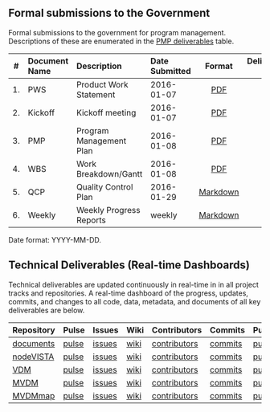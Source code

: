 ## Formal submissions to the Government

Formal submissions to the government for program management.<br>
Descriptions of these are enumerated in the [PMP deliverables](https://github.com/vistadataproject/documents/blob/master/README.md#program-management) table.


\# | Document Name | Description | Date Submitted | Format | Deliverable #
:---: | :--- | :--- | :--- | :---:| :---:
1. | PWS | Product Work Statement|  2016-01-07 | [PDF](/Submissions/VistAMetadata-PWS-2015-12-09.pdf)  | NA
2. | Kickoff | Kickoff meeting|  2016-01-07 | [PDF](/Submissions/VistAMetadata-Kickoff-2016-01-07.pdf)  | 1
3. | PMP | Program Management Plan | 2016-01-08 |[PDF](/Submissions/VistAMetadata-PMP-2016-01-08.pdf) | 2 
4. | WBS | Work Breakdown/Gantt |  2016-01-08 | [PDF](/Submissions/VistAMetadata-WBS-2016-01-08.pdf)  |  2
5. | QCP | Quality Control Plan | 2016-01-29 |[Markdown](/Submissions/VistAMetadata-Quality_Control_Plan-20160129.md) | 1B 
6. | Weekly | Weekly Progress Reports | weekly | [Markdown](https://github.com/vistadataproject/documents/wiki/Weekly-Status-Summaries) | 
Date format:  YYYY-MM-DD.




## Technical Deliverables (Real-time Dashboards)
Technical deliverables are updated continuously in real-time in in all project tracks and repositories.  A real-time dashboard of the progress, updates, commits, and changes to all code, data, metadata, and documents of all key deliverables are below.


Repository | Pulse | Issues | Wiki | Contributors | Commits | Punchcard
--- | --- | --- | --- | --- | --- |--- 
[documents](https://github.com/vistadataproject/documents) | [pulse](https://github.com/vistadataproject/documents/pulse) | [issues](https://github.com/vistadataproject/documents/issues) | [wiki](https://github.com/vistadataproject/documents/wiki) | [contributors](https://github.com/vistadataproject/documents/graphs/contributors) | [commits](https://github.com/vistadataproject/documents/graphs/commit-activity) | [punchcard](https://github.com/vistadataproject/documents/graphs/punch-card)
[nodeVISTA](https://github.com/vistadataproject/nodeVISTA) | [pulse](https://github.com/vistadataproject/nodeVISTA/pulse) | [issues](https://github.com/vistadataproject/nodeVISTA/issues) | [wiki](https://github.com/vistadataproject/nodeVISTA/wiki) | [contributors](https://github.com/vistadataproject/nodeVISTA/graphs/contributors) | [commits](https://github.com/vistadataproject/nodeVISTA/graphs/commit-activity) | [punchcard](https://github.com/vistadataproject/nodeVISTA/graphs/punch-card)
[VDM](https://github.com/vistadataproject/VDM) | [pulse](https://github.com/vistadataproject/VDM/pulse) | [issues](https://github.com/vistadataproject/VDM/issues) | [wiki](https://github.com/vistadataproject/VDM/wiki) | [contributors](https://github.com/vistadataproject/VDM/graphs/contributors) | [commits](https://github.com/vistadataproject/VDM/graphs/commit-activity) | [punchcard](https://github.com/vistadataproject/VDM/graphs/punch-card)
[MVDM](https://github.com/vistadataproject/MVDM) | [pulse](https://github.com/vistadataproject/MVDM/pulse) | [issues](https://github.com/vistadataproject/MVDM/issues) | [wiki](https://github.com/vistadataproject/MVDM/wiki) | [contributors](https://github.com/vistadataproject/MVDM/graphs/contributors) | [commits](https://github.com/vistadataproject/MVDM/graphs/commit-activity) | [punchcard](https://github.com/vistadataproject/MVDM/graphs/punch-card)
[MVDMmap](https://github.com/vistadataproject/MVDMmap) | [pulse](https://github.com/vistadataproject/MVDMmap/pulse) | [issues](https://github.com/vistadataproject/MVDMmap/issues) | [wiki](https://github.com/vistadataproject/MVDMmap/wiki) | [contributors](https://github.com/vistadataproject/MVDMmap/graphs/contributors) | [commits](https://github.com/vistadataproject/MVDMmap/graphs/commit-activity) | [punchcard](https://github.com/vistadataproject/MVDMmap/graphs/punch-card)





